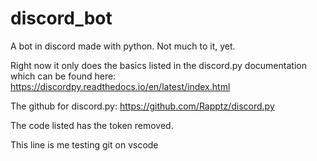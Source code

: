 # discord_bot
A bot in discord made with python. Not much to it, yet.

Right now it only does the basics listed in the discord.py documentation which can be found here:
https://discordpy.readthedocs.io/en/latest/index.html

The github for discord.py:
https://github.com/Rapptz/discord.py

The code listed has the token removed.

This line is me testing git on vscode